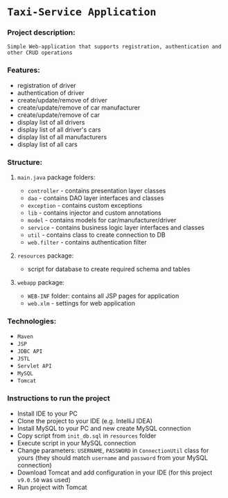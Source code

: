 # `Taxi-Service Application`

### Project description:

`Simple Web-application that supports registration, authentication and other CRUD operations`

### Features:

- registration of driver
- authentication of driver
- create/update/remove of driver
- create/update/remove of car manufacturer
- create/update/remove of car 
- display list of all drivers
- display list of all driver's cars
- display list of all manufacturers
- display list of all cars

### Structure:

1. `main.java` package folders:

   - `controller` - contains presentation layer classes
   - `dao` - contains DAO layer interfaces and classes
   - `exception` - contains custom exceptions
   - `lib` - contains injector and custom annotations
   - `model` - contains models for car/manufacturer/driver
   - `service` - contains business logic layer interfaces and classes
   - `util` - contains class to create connection to DB
   - `web.filter` - contains authentication filter

2. `resources` package:
   - script for database to create required schema and tables

3. `webapp` package:
    - `WEB-INF` folder: contains all JSP pages for application
    - `web.xlm` - settings for web application

### Technologies:

- `Maven`
- `JSP`
- `JDBC API`
- `JSTL`
- `Servlet API`
- `MySQL`
- `Tomcat`

### Instructions to run the project

- Install IDE to your PC
- Clone the project to your IDE (e.g. IntelliJ IDEA)
- Install MySQL to your PC and new create MySQL connection
- Copy script from `init_db.sql` in `resources` folder
- Execute script in your MySQL connection
- Change parameters: `USERNAME`, `PASSWORD` in `ConnectionUtil` class for yours (they should match `username` and `password` from your MySQL connection)
- Download Tomcat and add configuration in your IDE (for this project `v9.0.50` was used)
- Run project with Tomcat
